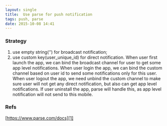 ```yaml
---
layout: single
title:  Use parse for push notification
tags: push, parse
date: 2015-10-08 14:41
---
```

### Strategy
1. use empty string(‘’) for broadcast notification;
2. use custom key(user\_unique\_id) for direct notification.
When user first launch the app, we can bind the broadcast channel for user to get some app level notifications.
When user login the app, we can bind the custom channel based on user id to send some notifications only for this user.
When user logout the app, we need unbind the custom channel to make sure user will not get any direct notification, but also can get app level notifications.
If user uninstall the app, parse will handle this, as app level notification will not send to this mobile.
### Refs
[https://www.parse.com/docs][1]

[1]:	https://www.parse.com/docs